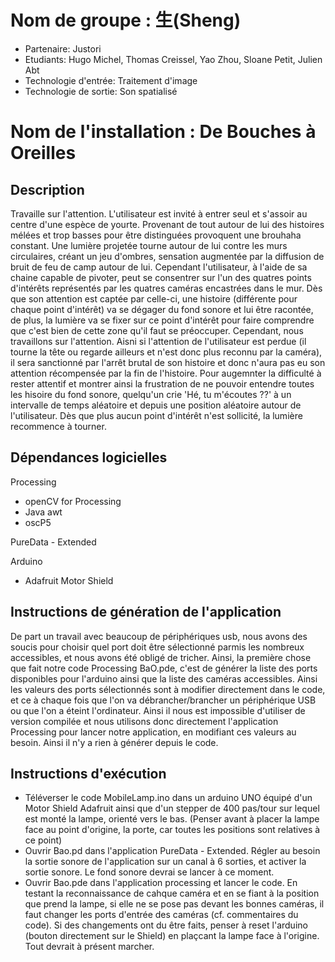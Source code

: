 # Nom de groupe : 生(Sheng)

- Partenaire: Justori
- Etudiants: Hugo Michel, Thomas Creissel, Yao Zhou, Sloane Petit, Julien Abt
- Technologie d'entrée: Traitement d'image
- Technologie de sortie: Son spatialisé


# Nom de l'installation : De Bouches à Oreilles

## Description

Travaille sur l'attention. 
L'utilisateur est invité à entrer seul et s'assoir au centre d'une espèce de yourte. Provenant de tout autour de lui des histoires mélées et trop basses pour être distinguées provoquent une brouhaha constant. Une lumière projetée tourne autour de lui contre les murs circulaires, créant un jeu d'ombres, sensation augmentée par la diffusion de bruit de feu de camp autour de lui. Cependant l'utilisateur, à l'aide de sa chaine capable de pivoter, peut se consentrer sur l'un des quatres points d'intérêts représentés par les quatres caméras encastrées dans le mur. Dès que son attention est captée par celle-ci, une histoire (différente pour chaque point d'intérêt) va se dégager du fond sonore et lui être racontée, de plus, la lumière va se fixer sur ce point d'intérêt pour faire comprendre que c'est bien de cette zone qu'il faut se préoccuper. 
Cependant, nous travaillons sur l'attention. Aisni si l'attention de l'utilisateur est perdue (il tourne la tête ou regarde ailleurs et n'est donc plus reconnu par la caméra), il sera sanctionné par l'arrêt brutal de son histoire et donc n'aura pas eu son attention récompensée par la fin de l'histoire. Pour augemnter la difficulté à rester attentif et montrer ainsi la frustration de ne pouvoir entendre toutes les hisoire du fond sonore, quelqu'un crie 'Hé, tu m'écoutes ??' à un intervalle de temps aléatoire et depuis une position aléatoire autour de l'utilisateur.
Dès que plus aucun point d'intérêt n'est sollicité, la lumière recommence à tourner.


## Dépendances logicielles

Processing
+ openCV for Processing
+ Java awt
+ oscP5

PureData - Extended

Arduino
+ Adafruit Motor Shield


## Instructions de génération de l'application

De part un travail avec beaucoup de périphériques usb, nous avons des soucis pour choisir quel port doit être sélectionné parmis les nombreux accessibles, et nous avons été obligé de tricher. Ainsi, la première chose que fait notre code Processing BaO.pde, c'est de générer la liste des ports disponibles pour l'arduino ainsi que la liste des caméras accessibles. Ainsi les valeurs des ports sélectionnés sont à modifier directement dans le code, et ce à chaque fois que l'on va débrancher/brancher un périphérique USB ou que l'on a éteint l'ordinateur. Ainsi il nous est impossible d'utiliser de version compilée et nous utilisons donc directement l'application Processing pour lancer notre application, en modifiant ces valeurs au besoin. Ainsi il n'y a rien à générer depuis le code.


## Instructions d'exécution

- Téléverser le code MobileLamp.ino dans un arduino UNO équipé d'un Motor Shield Adafruit ainsi que d'un stepper de 400 pas/tour sur lequel est monté la lampe, orienté vers le bas. (Penser avant à placer la lampe face au point d'origine, la porte, car toutes les positions sont relatives à ce point)
- Ouvrir Bao.pd dans l'application PureData - Extended. Régler au besoin la sortie sonore de l'application sur un canal à 6 sorties, et activer la sortie sonore. Le fond sonore devrai se lancer à ce moment.
- Ouvrir Bao.pde dans l'application processing et lancer le code. En testant la reconnaissance de cahque caméra et en se fiant à la position que prend la lampe, si elle ne se pose pas devant les bonnes caméras, il faut changer les ports d'entrée des caméras (cf. commentaires du code). Si des changements ont du être faits, penser à reset l'arduino (bouton directement sur le Shield) en plaçcant la lampe face à l'origine. Tout devrait à présent marcher.
